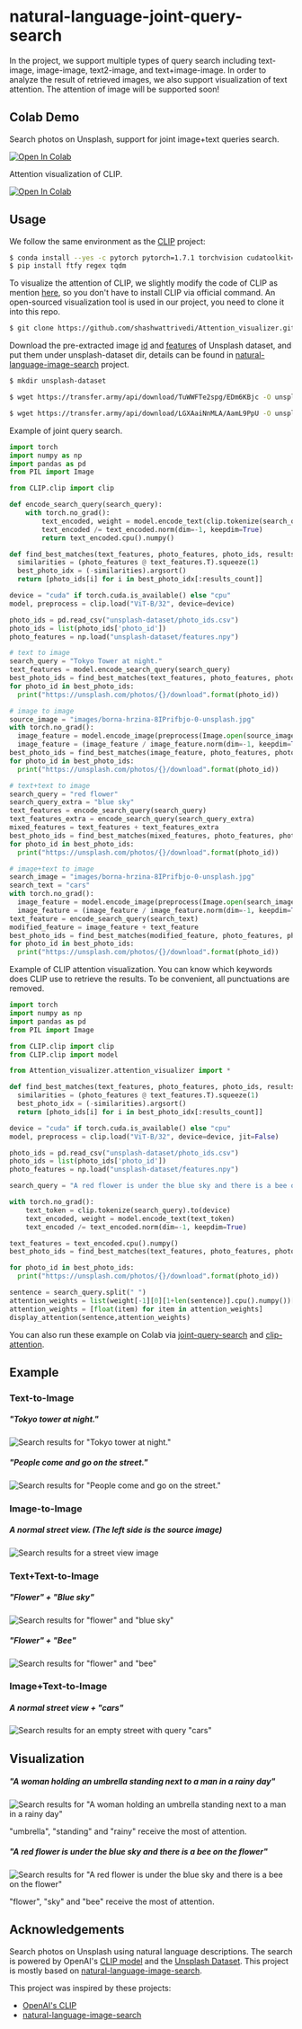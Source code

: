 # natural-language-joint-query-search

In the project, we support multiple types of query search including text-image, image-image, text2-image, and text+image-image. In order to analyze the result of retrieved images, we also support visualization of text attention. The attention of image will be supported soon!

## Colab Demo

Search photos on Unsplash, support for joint image+text queries search.

[![Open In Colab](https://colab.research.google.com/assets/colab-badge.svg)](https://colab.research.google.com/github/haofanwang/natural-language-joint-query-search/blob/main/colab/unsplash_image_search.ipynb)

Attention visualization of CLIP.

[![Open In Colab](https://colab.research.google.com/assets/colab-badge.svg)](https://colab.research.google.com/github/haofanwang/natural-language-joint-query-search/blob/main/colab/clip_attention.ipynb)

## Usage

We follow the same environment as the [CLIP](https://github.com/openai/CLIP) project:

```bash
$ conda install --yes -c pytorch pytorch=1.7.1 torchvision cudatoolkit=11.0
$ pip install ftfy regex tqdm
```

To visualize the attention of CLIP, we slightly modify the code of CLIP as mention [here](https://github.com/openai/CLIP/issues/18), so you don't have to install CLIP via official command. An open-sourced visualization tool is used in our project, you need to clone it into this repo.

```bash
$ git clone https://github.com/shashwattrivedi/Attention_visualizer.git
```

Download the pre-extracted image [id](https://drive.google.com/uc?id=1FdmDEzBQCf3OxqY9SbU-jLfH_yZ6UPSj) and [features](https://drive.google.com/uc?id=1L7ulhn4VeN-2aOM-fYmljza_TQok-j9F) of Unsplash dataset, and put them under unsplash-dataset dir, details can be found in [natural-language-image-search](https://github.com/haltakov/natural-language-image-search) project.

```bash
$ mkdir unsplash-dataset

$ wget https://transfer.army/api/download/TuWWFTe2spg/EDm6KBjc -O unsplash-dataset/photo_ids.csv

$ wget https://transfer.army/api/download/LGXAaiNnMLA/AamL9PpU -O unsplash-dataset/features.npy
```

Example of joint query search.


```python
import torch
import numpy as np
import pandas as pd
from PIL import Image

from CLIP.clip import clip

def encode_search_query(search_query):
    with torch.no_grad():
        text_encoded, weight = model.encode_text(clip.tokenize(search_query).to(device))
        text_encoded /= text_encoded.norm(dim=-1, keepdim=True)
        return text_encoded.cpu().numpy()

def find_best_matches(text_features, photo_features, photo_ids, results_count):
  similarities = (photo_features @ text_features.T).squeeze(1)
  best_photo_idx = (-similarities).argsort()
  return [photo_ids[i] for i in best_photo_idx[:results_count]]

device = "cuda" if torch.cuda.is_available() else "cpu"
model, preprocess = clip.load("ViT-B/32", device=device)

photo_ids = pd.read_csv("unsplash-dataset/photo_ids.csv")
photo_ids = list(photo_ids['photo_id'])
photo_features = np.load("unsplash-dataset/features.npy")

# text to image
search_query = "Tokyo Tower at night."
text_features = model.encode_search_query(search_query)
best_photo_ids = find_best_matches(text_features, photo_features, photo_ids, 5)
for photo_id in best_photo_ids:
  print("https://unsplash.com/photos/{}/download".format(photo_id))

# image to image
source_image = "images/borna-hrzina-8IPrifbjo-0-unsplash.jpg"
with torch.no_grad():
  image_feature = model.encode_image(preprocess(Image.open(source_image)).unsqueeze(0).to(device))
  image_feature = (image_feature / image_feature.norm(dim=-1, keepdim=True)).cpu().numpy()
best_photo_ids = find_best_matches(image_feature, photo_features, photo_ids, 5)
for photo_id in best_photo_ids:
  print("https://unsplash.com/photos/{}/download".format(photo_id))

# text+text to image
search_query = "red flower"
search_query_extra = "blue sky"
text_features = encode_search_query(search_query)
text_features_extra = encode_search_query(search_query_extra)
mixed_features = text_features + text_features_extra
best_photo_ids = find_best_matches(mixed_features, photo_features, photo_ids, 5)
for photo_id in best_photo_ids:
  print("https://unsplash.com/photos/{}/download".format(photo_id))

# image+text to image
search_image = "images/borna-hrzina-8IPrifbjo-0-unsplash.jpg"
search_text = "cars"
with torch.no_grad():
  image_feature = model.encode_image(preprocess(Image.open(search_image)).unsqueeze(0).to(device))
  image_feature = (image_feature / image_feature.norm(dim=-1, keepdim=True)).cpu().numpy()
text_feature = encode_search_query(search_text)
modified_feature = image_feature + text_feature
best_photo_ids = find_best_matches(modified_feature, photo_features, photo_ids, 5)
for photo_id in best_photo_ids:
  print("https://unsplash.com/photos/{}/download".format(photo_id))
```

Example of CLIP attention visualization. You can know which keywords does CLIP use to retrieve the results. To be convenient, all punctuations are removed.

```python
import torch
import numpy as np
import pandas as pd
from PIL import Image

from CLIP.clip import clip
from CLIP.clip import model

from Attention_visualizer.attention_visualizer import *

def find_best_matches(text_features, photo_features, photo_ids, results_count):
  similarities = (photo_features @ text_features.T).squeeze(1)
  best_photo_idx = (-similarities).argsort()
  return [photo_ids[i] for i in best_photo_idx[:results_count]]

device = "cuda" if torch.cuda.is_available() else "cpu"
model, preprocess = clip.load("ViT-B/32", device=device, jit=False)

photo_ids = pd.read_csv("unsplash-dataset/photo_ids.csv")
photo_ids = list(photo_ids['photo_id'])
photo_features = np.load("unsplash-dataset/features.npy")

search_query = "A red flower is under the blue sky and there is a bee on the flower"

with torch.no_grad():
    text_token = clip.tokenize(search_query).to(device)
    text_encoded, weight = model.encode_text(text_token)
    text_encoded /= text_encoded.norm(dim=-1, keepdim=True)

text_features = text_encoded.cpu().numpy()
best_photo_ids = find_best_matches(text_features, photo_features, photo_ids, 5)

for photo_id in best_photo_ids:
  print("https://unsplash.com/photos/{}/download".format(photo_id))

sentence = search_query.split(" ")
attention_weights = list(weight[-1][0][1+len(sentence)].cpu().numpy())[:2+len(sentence)][1:][:-1]
attention_weights = [float(item) for item in attention_weights]
display_attention(sentence,attention_weights)
```

You can also run these example on Colab via [joint-query-search](https://colab.research.google.com/github/haofanwang/natural-language-joint-query-search/blob/main/colab/unsplash_image_search.ipynb) and [clip-attention](https://colab.research.google.com/github/haofanwang/natural-language-joint-query-search/blob/main/colab/clip_attention.ipynb).


## Example

### Text-to-Image

##### "Tokyo tower at night."
![Search results for "Tokyo tower at night."](images/example-text-image-1.png)

##### "People come and go on the street."
![Search results for "People come and go on the street."](images/example-text-image-2.png)

### Image-to-Image

##### A normal street view. (The left side is the source image)
![Search results for a street view image](images/example-image-image-1.png)


### Text+Text-to-Image

##### "Flower" + "Blue sky"
![Search results for "flower" and "blue sky"](images/example-text2-image-1.png)

##### "Flower" + "Bee"
![Search results for "flower" and "bee"](images/example-text2-image-2.png)


### Image+Text-to-Image

##### A normal street view + "cars"
![Search results for an empty street with query "cars"](images/example-image+text-image-1.png)

## Visualization

##### "A woman holding an umbrella standing next to a man in a rainy day"

![Search results for "A woman holding an umbrella standing next to a man in a rainy day"](images/attention-2.png)

"umbrella", "standing" and "rainy" receive the most of attention.

##### "A red flower is under the blue sky and there is a bee on the flower"

![Search results for "A red flower is under the blue sky and there is a bee on the flower"](images/attention-1.png)

"flower", "sky" and "bee" receive the most of attention.

## Acknowledgements

Search photos on Unsplash using natural language descriptions. The search is powered by OpenAI's [CLIP model](https://github.com/openai/CLIP) and the [Unsplash Dataset](https://unsplash.com/data). This project is mostly based on [natural-language-image-search](https://github.com/haltakov/natural-language-image-search).

This project was inspired by these projects:

- [OpenAI's CLIP](https://github.com/openai/CLIP)
- [natural-language-image-search](https://github.com/haltakov/natural-language-image-search)
